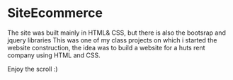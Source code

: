 # SiteEcommerce
The site was built mainly in HTML& CSS, but there is also the bootsrap and jquery libraries
This was one of my class projects on which i started the website construction, the idea was to build a website for a huts rent company
using HTML and CSS.

Enjoy the scroll :)
